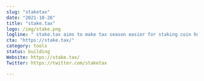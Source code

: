 ```yaml
---
slug: "staketax"
date: "2021-10-26"
title: "stake.tax"
logo: /img/stake.png
logline: " stake.tax aims to make tax season easier for staking coin hodlers."
cta: "https://stake.tax/"
category: tools
status: building
Website: https://stake.tax/
Twitter: https://twitter.com/staketax

---
```

